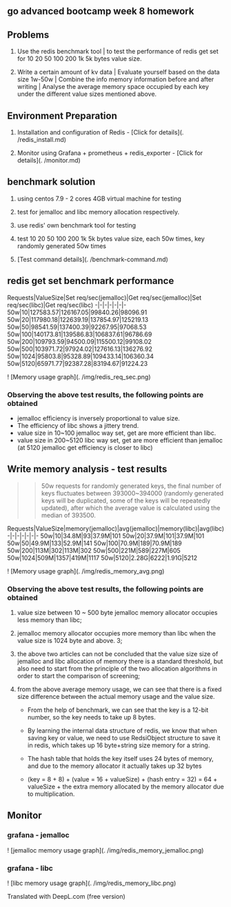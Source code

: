 ## go advanced bootcamp week 8 homework

## Problems

1. Use the redis benchmark tool | to test the performance of redis get set for 10 20 50 100 200 1k 5k bytes value size.

2. Write a certain amount of kv data | Evaluate yourself based on the data size 1w-50w | Combine the info memory information before and after writing | Analyse the average memory space occupied by each key under the different value sizes mentioned above.

## Environment Preparation

1. Installation and configuration of Redis - [Click for details](. /redis_install.md)

2. Monitor using Grafana + prometheus + redis_exporter - [Click for details](. /monitor.md)

## benchmark solution

1. using centos 7.9 - 2 cores 4GB virtual machine for testing

2. test for jemalloc and libc memory allocation respectively.

3. use redis' own benchmark tool for testing

4. test 10 20 50 100 200 1k 5k bytes value size, each 50w times, key randomly generated 50w times

5. [Test command details](. /benchmark-command.md)

## redis get set benchmark performance

Requests|ValueSize|Set req/sec(jemalloc)|Get req/sec(jemalloc)|Set req/sec(libc)|Get req/sec(libc)
-|-|-|-|-|-|-
50w|10|127583.57|126167.05|99840.26|98096.91
50w|20|117980.18|122639.19|137854.97|125219.13
50w|50|98541.59|137400.39|92267.95|97068.53
50w|100|140173.81|139586.83|106837.61|96786.69
50w|200|109793.59|94500.09|115500.12|99108.02
50w|500|103971.72|97924.02|127616.13|136276.92
50w|1024|95803.8|95328.89|109433.14|106360.34
50w|5120|65971.77|92387.28|83194.67|91224.23

! [Memory usage graph](. /img/redis_req_sec.png)

### Observing the above test results, the following points are obtained

- jemalloc efficiency is inversely proportional to value size.
- The efficiency of libc shows a jittery trend.
- value size in 10~100 jemalloc way set, get are more efficient than libc.
- value size in 200~5120 libc way set, get are more efficient than jemalloc (at 5120 jemalloc get efficiency is closer to libc)

## Write memory analysis - test results

>> 50w requests for randomly generated keys, the final number of keys fluctuates between 393000~394000 (randomly generated keys will be duplicated, some of the keys will be repeatedly updated), after which the average value is calculated using the median of 393500.

Requests|ValueSize|memory(jemalloc)|avg(jemalloc)|memory(libc)|avg(libc)
-|-|-|-|-|-|-
50w|10|34.8M|93|37.9M|101
50w|20|37.9M|101|37.9M|101
50w|50|49.9M|133|52.9M|141
50w|100|70.9M|189|70.9M|189
50w|200|113M|302|113M|302
50w|500|221M|589|227M|605
50w|1024|509M|1357|419M|1117
50w|5120|2.28G|6222|1.91G|5212

! [Memory usage graph](. /img/redis_memory_avg.png)

### Observing the above test results, the following points are obtained

1. value size between 10 ~ 500 byte jemalloc memory allocator occupies less memory than libc;

2. jemalloc memory allocator occupies more memory than libc when the value size is 1024 byte and above. 3;

3. the above two articles can not be concluded that the value size size of jemalloc and libc allocation of memory there is a standard threshold, but also need to start from the principle of the two allocation algorithms in order to start the comparison of screening;

4. from the above average memory usage, we can see that there is a fixed size difference between the actual memory usage and the value size.

   - From the help of benchmark, we can see that the key is a 12-bit number, so the key needs to take up 8 bytes.

   - By learning the internal data structure of redis, we know that when saving key or value, we need to use RedsiObject structure to save it in redis, which takes up 16 byte+string size memory for a string.

   - The hash table that holds the key itself uses 24 bytes of memory, and due to the memory allocator it actually takes up 32 bytes

   - (key = 8 + 8) + (value = 16 + valueSize) + (hash entry = 32) = 64 + valueSize + the extra memory allocated by the memory allocator due to multiplication.

## Monitor

### grafana - jemalloc

! [jemalloc memory usage graph](. /img/redis_memory_jemalloc.png)

### grafana - libc

! [libc memory usage graph](. /img/redis_memory_libc.png)

Translated with DeepL.com (free version)
